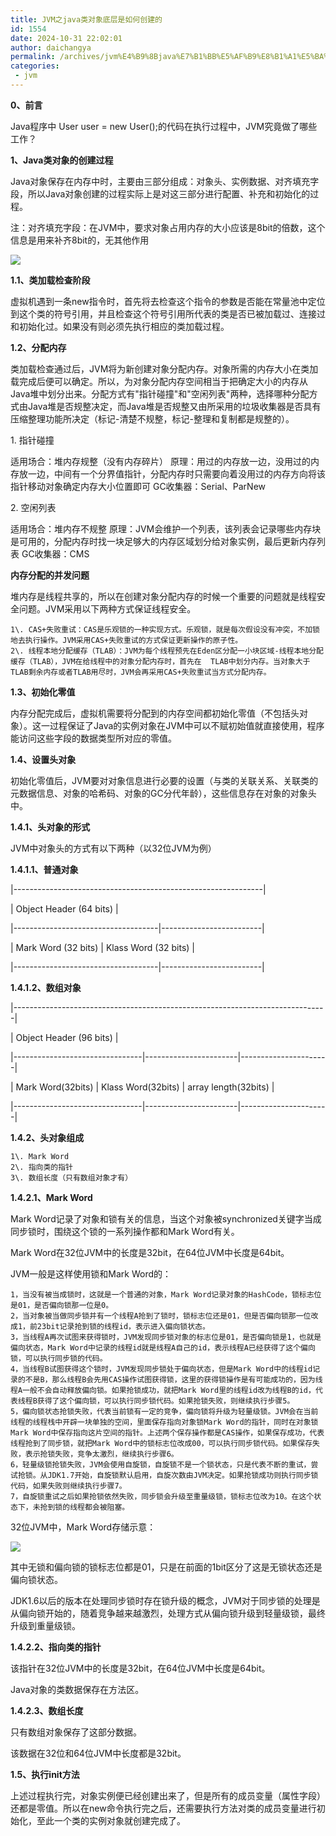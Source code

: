 ```yaml
---
title: JVM之java类对象底层是如何创建的
id: 1554
date: 2024-10-31 22:02:01
author: daichangya
permalink: /archives/jvm%E4%B9%8Bjava%E7%B1%BB%E5%AF%B9%E8%B1%A1%E5%BA%95%E5%B1%82%E6%98%AF%E5%A6%82%E4%BD%95%E5%88%9B%E5%BB%BA%E7%9A%84/
categories:
 - jvm
---
```


**0、前言**

Java程序中 User user = new User();的代码在执行过程中，JVM究竟做了哪些工作？

**1、Java类对象的创建过程**

Java对象保存在内存中时，主要由三部分组成：对象头、实例数据、对齐填充字段，所以Java对象创建的过程实际上是对这三部分进行配置、补充和初始化的过程。

注：对齐填充字段：在JVM中，要求对象占用内存的大小应该是8bit的倍数，这个信息是用来补齐8bit的，无其他作用

![](https://oscimg.oschina.net/oscnet/6d9a56d0-4796-4f43-bada-a13e182b1c55.png)

**1.1、类加载检查阶段**

虚拟机遇到一条new指令时，首先将去检查这个指令的参数是否能在常量池中定位到这个类的符号引用，并且检查这个符号引用所代表的类是否已被加载过、连接过和初始化过。如果没有则必须先执行相应的类加载过程。

**1.2、分配内存**

类加载检查通过后，JVM将为新创建对象分配内存。对象所需的内存大小在类加载完成后便可以确定。所以，为对象分配内存空间相当于把确定大小的内存从Java堆中划分出来。分配方式有"指针碰撞"和"空闲列表"两种，选择哪种分配方式由Java堆是否规整决定，而Java堆是否规整又由所采用的垃圾收集器是否具有压缩整理功能所决定（标记-清楚不规整，标记-整理和复制都是规整的）。


1\. 指针碰撞

   适用场合：堆内存规整（没有内存碎片）
   原理：用过的内存放一边，没用过的内存放一边，中间有一个分界值指针，分配内存时只需要向着没用过的内存方向将该指针移动对象确定内存大小位置即可
   GC收集器：Serial、ParNew

2\. 空闲列表

   适用场合：堆内存不规整
   原理：JVM会维护一个列表，该列表会记录哪些内存块是可用的，分配内存时找一块足够大的内存区域划分给对象实例，最后更新内存列表
   GC收集器：CMS

**内存分配的并发问题**

堆内存是线程共享的，所以在创建对象分配内存的时候一个重要的问题就是线程安全问题。JVM采用以下两种方式保证线程安全。

    1\. CAS+失败重试：CAS是乐观锁的一种实现方式。乐观锁，就是每次假设没有冲突，不加锁地去执行操作。JVM采用CAS+失败重试的方式保证更新操作的原子性。
    2\. 线程本地分配缓存（TLAB）：JVM为每个线程预先在Eden区分配一小块区域-线程本地分配缓存（TLAB），JVM在给线程中的对象分配内存时，首先在  TLAB中划分内存。当对象大于TLAB剩余内存或者TLAB用尽时，JVM会再采用CAS+失败重试当方式分配内存。

  

**1.3、初始化零值**

内存分配完成后，虚拟机需要将分配到的内存空间都初始化零值（不包括头对象）。这一过程保证了Java的实例对象在JVM中可以不赋初始值就直接使用，程序能访问这些字段的数据类型所对应的零值。

**1.4、设置头对象**

初始化零值后，JVM要对对象信息进行必要的设置（与类的关联关系、关联类的元数据信息、对象的哈希码、对象的GC分代年龄），这些信息存在对象的对象头中。

**1.4.1、头对象的形式**

JVM中对象头的方式有以下两种（以32位JVM为例）

**1.4.1.1、普通对象**

|--------------------------------------------------------------|

|                     Object Header (64 bits)                  |

|------------------------------------|-------------------------|

|        Mark Word (32 bits)         |    Klass Word (32 bits) |

|------------------------------------|-------------------------|

  

**1.4.1.2、数组对象**

|------------------------------------------------------------------------------|

|                                                   Object Header (96 bits)                         |

|--------------------------------|-----------------------|----------------------|

|     Mark Word(32bits)    |  Klass Word(32bits)   |  array length(32bits) |

|--------------------------------|-----------------------|----------------------|

  

**1.4.2、头对象组成**

    1\. Mark Word
    2\. 指向类的指针
    3\. 数组长度（只有数组对象才有）

**1.4.2.1、Mark Word**

Mark Word记录了对象和锁有关的信息，当这个对象被synchronized关键字当成同步锁时，围绕这个锁的一系列操作都和Mark Word有关。

Mark Word在32位JVM中的长度是32bit，在64位JVM中长度是64bit。

JVM一般是这样使用锁和Mark Word的：

  

    1，当没有被当成锁时，这就是一个普通的对象，Mark Word记录对象的HashCode，锁标志位是01，是否偏向锁那一位是0。
    2，当对象被当做同步锁并有一个线程A抢到了锁时，锁标志位还是01，但是否偏向锁那一位改成1，前23bit记录抢到锁的线程id，表示进入偏向锁状态。
    3，当线程A再次试图来获得锁时，JVM发现同步锁对象的标志位是01，是否偏向锁是1，也就是偏向状态，Mark Word中记录的线程id就是线程A自己的id，表示线程A已经获得了这个偏向锁，可以执行同步锁的代码。
    4，当线程B试图获得这个锁时，JVM发现同步锁处于偏向状态，但是Mark Word中的线程id记录的不是B，那么线程B会先用CAS操作试图获得锁，这里的获得锁操作是有可能成功的，因为线程A一般不会自动释放偏向锁。如果抢锁成功，就把Mark Word里的线程id改为线程B的id，代表线程B获得了这个偏向锁，可以执行同步锁代码。如果抢锁失败，则继续执行步骤5。
    5，偏向锁状态抢锁失败，代表当前锁有一定的竞争，偏向锁将升级为轻量级锁。JVM会在当前线程的线程栈中开辟一块单独的空间，里面保存指向对象锁Mark Word的指针，同时在对象锁Mark Word中保存指向这片空间的指针。上述两个保存操作都是CAS操作，如果保存成功，代表线程抢到了同步锁，就把Mark Word中的锁标志位改成00，可以执行同步锁代码。如果保存失败，表示抢锁失败，竞争太激烈，继续执行步骤6。
    6，轻量级锁抢锁失败，JVM会使用自旋锁，自旋锁不是一个锁状态，只是代表不断的重试，尝试抢锁。从JDK1.7开始，自旋锁默认启用，自旋次数由JVM决定。如果抢锁成功则执行同步锁代码，如果失败则继续执行步骤7。
    7，自旋锁重试之后如果抢锁依然失败，同步锁会升级至重量级锁，锁标志位改为10。在这个状态下，未抢到锁的线程都会被阻塞。


32位JVM中，Mark Word存储示意：

![](https://oscimg.oschina.net/oscnet/86b152f9-3da7-46c2-8035-57430173374e.png)

其中无锁和偏向锁的锁标志位都是01，只是在前面的1bit区分了这是无锁状态还是偏向锁状态。

JDK1.6以后的版本在处理同步锁时存在锁升级的概念，JVM对于同步锁的处理是从偏向锁开始的，随着竞争越来越激烈，处理方式从偏向锁升级到轻量级锁，最终升级到重量级锁。

**1.4.2.2、指向类的指针**

该指针在32位JVM中的长度是32bit，在64位JVM中长度是64bit。

Java对象的类数据保存在方法区。

**1.4.2.3、数组长度**

只有数组对象保存了这部分数据。


该数据在32位和64位JVM中长度都是32bit。

**1.5、执行init方法**

上述过程执行完，对象实例便已经创建出来了，但是所有的成员变量（属性字段）还都是零值。所以在new命令执行完之后，还需要执行<init>方法对类的成员变量进行初始化，至此一个类的实例对象就创建完成了。
